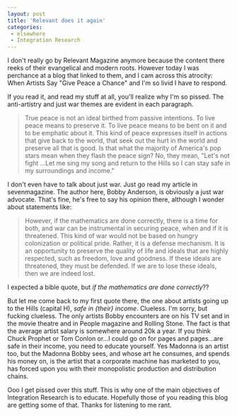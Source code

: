 ```yaml
---
layout: post
title: 'Relevant does it again'
categories:
 - elsewhere
 - Integration Research
---
```


I don't really go by Relevant Magazine anymore because the content there reeks of their evangelical and modern roots. However today I was perchance at <a class="dead" title="dead link">a blog</a> that linked to them, and I cam across this atrocity: <a class="dead" title="dead link">When Artists Say "Give Peace a Chance"</a> and I'm so livid I have to respond.

If you read it, and read my stuff at all, you'll realize why I'm so pissed. The anti-artistry and just war themes are evident in each paragraph.

> True peace is not an ideal birthed from passive intentions. To live peace means to preserve it. To live peace means to be bent on it and to be emphatic about it. This kind of peace expresses itself in actions that give back to the world, that seek out the hurt in the world and preserve all that is good. Is that what the majority of America's pop stars mean when they flash the peace sign? No, they mean, "Let's not fight ...Let me sing my song and return to the Hills so I can stay safe in my surroundings and income."

I don't even have to talk about just war. Just go read <a class="dead" title="dead link">my article in sevenmagazine</a>. The author here, Bobby Anderson, is obviously a just war advocate. That's fine, he's free to say his opinion there, although I wonder about statements like:

> However, if the mathematics are done correctly, there is a time for both, and war can be instrumental in securing peace, when and if it is threatened. This kind of war would not be based on hungry colonization or political pride. Rather, it is a defense mechanism. It is an opportunity to preserve the quality of life and ideals that are highly respected, such as freedom, love and goodness. If these ideals are threatened, they must be defended. If we are to lose these ideals, then we are indeed lost.

I expected a bible quote, but _if the mathematics are done correctly_??

But let me come back to my first quote there, the one about artists going up to the Hills (capital H), _safe in {their} income_. Clueless. I'm sorry, but fucking clueless. The only artists Bobby encounters are on his TV set and in the movie theatre and in People magazine and Rolling Stone. The fact is that the average artist salary is somewhere around 20k a year. If you think Chuck Prophet or Tom Conlon or...I could go on for pages and pages...are safe in their income, you need to educate yourself. Yes Madonna is an artist too, but the Madonna Bobby sees, and whose art he consumes, and spends his money on, is the artist that a corporate machine has marketed to you, has forced upon you with their monopolistic production and distribution chains.

Ooo I get pissed over this stuff. This is why one of the main objectives of Integration Research is to educate. Hopefully those of you reading this blog are getting some of that. Thanks for listening to me rant.
